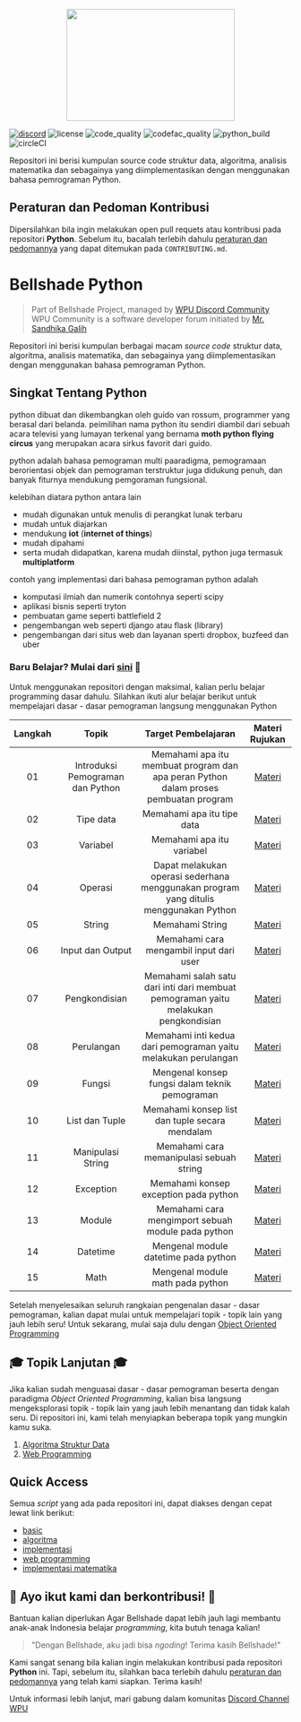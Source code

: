 <p align="center">
  <img src="https://64.media.tumblr.com/c70e8fcdf61a132a873f99db163896a2/tumblr_o48ggtdpJA1sfmahro1_400.gifv" width=300 height=200>
</p>

[![discord](https://img.shields.io/discord/722002048643497994?logo=discord&logoColor=white&style=for-the-badge)](http://discord.gg/S4rrXQU)
![license](https://img.shields.io/github/license/bellshade/Python?style=for-the-badge)
![code_quality](https://img.shields.io/lgtm/grade/python/github/bellshade/PythonAlgorithm?label=Code%20Quality&style=for-the-badge)
![codefac_quality](https://img.shields.io/codefactor/grade/github/bellshade/Python/main?label=code%20factor&style=for-the-badge)
![python_build](https://img.shields.io/github/workflow/status/bellshade/Python/python%20testing?label=python%20testing&style=for-the-badge)
![circleCI](https://img.shields.io/circleci/build/github/bellshade/Python/main?label=Circle%20CI&style=for-the-badge)

Repositori ini berisi kumpulan source code struktur data, algoritma, analisis matematika dan sebagainya yang diimplementasikan dengan menggunakan bahasa pemrograman Python.

## Peraturan dan Pedoman Kontribusi
Dipersilahkan bila ingin melakukan open pull requets atau kontribusi pada repositori **Python**. Sebelum itu, bacalah terlebih dahulu [peraturan dan pedomannya](CONTRIBUTING.md) yang dapat ditemukan pada ``CONTRIBUTING.md``.

# Bellshade Python
> Part of Bellshade Project, managed by [WPU Discord Community](http://discord.gg/S4rrXQU) <br>
> WPU Community is a software developer forum initiated by [Mr. Sandhika Galih](https://www.youtube.com/c/WebProgrammingUNPAS)

Repositori ini berisi kumpulan berbagai macam *source code* struktur data, algoritma, analisis matematika, dan sebagainya yang diimplementasikan dengan menggunakan bahasa pemrograman Python.


## Singkat Tentang Python

python dibuat dan dikembangkan oleh guido van rossum, programmer yang berasal dari belanda. peimilihan nama python itu sendiri diambil dari sebuah acara televisi yang lumayan terkenal yang bernama __moth python flying circus__ yang merupakan acara sirkus favorit dari guido.

python adalah bahasa pemograman multi paaradigma, pemogramaan berorientasi objek dan pemograman terstruktur juga didukung penuh, dan banyak fiturnya mendukung pemgoraman fungsional. 

kelebihan diatara python antara lain
- mudah digunakan untuk menulis di perangkat lunak terbaru
- mudah untuk diajarkan
- mendukung __iot__ (__internet of things__)
- mudah dipahami
- serta mudah didapatkan, karena mudah diinstal, python juga termasuk __multiplatform__

contoh yang implementasi dari bahasa pemograman python adalah
- komputasi ilmiah dan numerik contohnya seperti scipy
- aplikasi bisnis seperti tryton
- pembuatan game seperti battlefield 2
- pengembangan web seperti django atau flask (library)
- pengembangan dari situs web dan layanan sperti dropbox, buzfeed dan uber

### Baru Belajar? Mulai dari [sini](Basic) 🌟
Untuk menggunakan repositori dengan maksimal, kalian perlu belajar programming dasar dahulu. Silahkan ikuti alur belajar berikut untuk mempelajari dasar - dasar pemograman langsung menggunakan Python

| Langkah | Topik | Target Pembelajaran | Materi Rujukan |
| :-----------: | :----------------------------------------: |:-----------------------------------------------------------------------------------------------------------------------------------------------------------------------: | :---------------------------------------------------------------------: |
| 01 | Introduksi Pemograman dan Python | Memahami apa itu membuat program dan apa peran Python dalam proses pembuatan program | [Materi](Basic/1_introduction/README.md) |
| 02 | Tipe data | Memahami apa itu tipe data | [Materi](Basic/2_tipe_data/README.md) |
| 03 | Variabel | Memahami apa itu variabel | [Materi](Basic/3_variabel/README.md) |
| 04 | Operasi | Dapat melakukan operasi sederhana menggunakan program yang ditulis menggunakan Python | [Materi](Basic/4_operator/README.md) |
| 05 | String | Memahami String | [Materi](Basic/5_string/README.md) |
| 06 | Input dan Output | Memahami cara mengambil input dari user | [Materi](Basic/6_input_output/README.md) |
| 07 | Pengkondisian | Memahami salah satu dari inti dari membuat pemograman yaitu melakukan pengkondisian | [Materi](Basic/7_logika_percabangan/README.md) |
| 08 | Perulangan | Memahami inti kedua dari pemograman yaitu melakukan perulangan | [Materi](Basic/8_perulangan/README.md) |
| 09 | Fungsi | Mengenal konsep fungsi dalam teknik pemograman | [Materi](Basic/9_fungsi/README.md) |
| 10 | List dan Tuple | Memahami konsep list dan tuple secara mendalam | [Materi](Basic/11_list_tuple/README.md) |
| 11 | Manipulasi String | Memahami cara memanipulasi sebuah string | [Materi](Basic/12_manipulasi_string/README.md) |
| 12 | Exception | Memahami konsep exception pada python | [Materi](Basic/13_exception/README.md) |
| 13 | Module | Memahami cara mengimport sebuah module pada python | [Materi](Basic/14_module/README.md) |
| 14 | Datetime | Mengenal module datetime pada python | [Materi](Basic/15_python_datetime/README.md) |
| 15 | Math | Mengenal module math pada python | [Materi](Basic/16_python_math/README.md) |

Setelah menyelesaikan seluruh rangkaian pengenalan dasar - dasar pemograman, kalian dapat mulai untuk mempelajari topik - topik lain yang jauh lebih seru!
Untuk sekarang, mulai saja dulu dengan [Object Oriented Programming]()

## 🎓 Topik Lanjutan 🎓
Jika kalian sudah menguasai dasar - dasar pemograman beserta dengan paradigma *Object Oriented Programming*, kalian bisa langsung mengeksplorasi topik - topik lain yang jauh lebih menantang dan tidak kalah seru. Di repositori ini, kami telah menyiapkan beberapa topik yang mungkin kamu suka.
01. [Algoritma Struktur Data](/algorithm)
02. [Web Programming](/web_programming)

## Quick Access
Semua *script* yang ada pada repositori ini, dapat diakses dengan cepat lewat link berikut:
- [basic](Basic/README.md)
- [algoritma](algorithm)
- [implementasi](implementation)
- [web programming](web_programming)
- [implementasi matematika](math)

## 🤩 Ayo ikut kami dan berkontribusi! 🤩 
Bantuan kalian diperlukan Agar Bellshade dapat lebih jauh lagi membantu anak-anak Indonesia belajar *programming*, kita butuh tenaga kalian!
> "Dengan Bellshade, aku jadi bisa *ngoding*! Terima kasih Bellshade!"

Kami sangat senang bila kalian ingin melakukan kontribusi pada repositori **Python** ini. Tapi, sebelum itu, silahkan baca terlebih dahulu [peraturan dan pedomannya](CONTRIBUTING.md) yang telah kami siapkan. Terima kasih! 

Untuk informasi lebih lanjut, mari gabung dalam komunitas [Discord Channel WPU](http://discord.gg/S4rrXQU)
